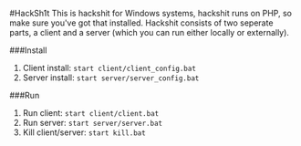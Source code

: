 #HackSh1t
This is hackshit for Windows systems, hackshit runs on PHP, so make sure you've got that installed. Hackshit consists of two seperate parts, a client and a server (which you can run either locally or externally).

###Install
1. Client install: `start client/client_config.bat`
2. Server install: `start server/server_config.bat`

###Run
1. Run client: `start client/client.bat`
2. Run server: `start server/server.bat`
3. Kill client/server: `start kill.bat`